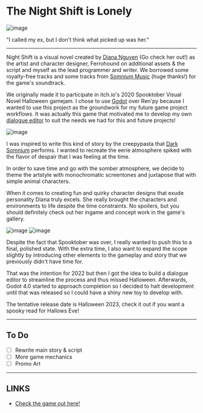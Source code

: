 # The Night Shift is Lonely

![image](/projects/night-shift/title_screen.png "Night Shift's Title Screen")

"I called my ex, but I don't think what picked up was her."

---

Night Shift is a visual novel created by [Diana Nguyen](https://dianangu.com/) (Go check her out!) as the artist and character designer, Ferrohound on additional assets & the script and myself as the lead programmer and writer. We borrowed some royalty-free tracks and some tracks from [Somnium Music](https://www.youtube.com/@SomniumMusic) (huge thanks!) for the game's soundtrack.

We originally made it to participate in itch.io's 2020 Spooktober Visual Novel Halloween gamejam. I chose to use [Godot](https://godotengine.org/) over Ren'py because I wanted to use this project as the groundwork for my future game project workflows. It was actually this game that motivated me to develop my own [dialogue editor](/projects/dialogue) to suit the needs we had for this and future projects!

![image](/projects/night-shift/01.png 'Example Screenshot')

I was inspired to write this kind of story by the creepypasta that [Dark Somnium](https://www.youtube.com/c/thedarksomnium) performs. I wanted to recreate the eerie atmosphere spiked with the flavor of despair that I was feeling at the time.

In order to save time and go with the somber atmosphere, we decide to theme the artstyle with monochromatic screentones and juxtapose that with simple animal characters.

When it comes to creating fun and quirky character designs that exude personality Diana truly excels. She really brought the characters and environments to life despite the time constraints.
No spoilers, but you should definitely check out her ingame and concept work in the game's gallery.

![image](/projects/night-shift/characters.JPG 'Background Characters')
![image](/projects/night-shift/bathroom.JPG 'Background Sketch')


Despite the fact that Spooktober was over, I really wanted to push this to a final, polished state. With the extra time, I also want to expand the scope slightly by introducing other elements to the gameplay and story that we previously didn't have time for.

That was the intention for 2022 but then I got the idea to build a dialogue editor to streamline the process and thus missed Halloween. Afterwards, Godot 4.0 started to approach completion so I decided to halt development until that was released so I could have a shiny new toy to develop with. 

The tentative release date is Halloween 2023, check it out if you want a spooky read for Hallows Eve!

---

## To Do

-   [ ] Rewrite main story & script
-   [ ] More game mechanics
-   [ ] Promo Art

---

## LINKS

-   [Check the game out here!](https://ferrohound.itch.io/the-night-shift-is-lonely)
